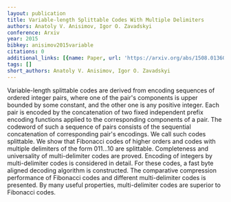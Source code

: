 ```yaml
---
layout: publication
title: Variable-length Splittable Codes With Multiple Delimiters
authors: Anatoly V. Anisimov, Igor O. Zavadskyi
conference: Arxiv
year: 2015
bibkey: anisimov2015variable
citations: 0
additional_links: [{name: Paper, url: 'https://arxiv.org/abs/1508.01360'}]
tags: []
short_authors: Anatoly V. Anisimov, Igor O. Zavadskyi
---
```

Variable-length splittable codes are derived from encoding sequences of
ordered integer pairs, where one of the pair's components is upper bounded by
some constant, and the other one is any positive integer. Each pair is encoded
by the concatenation of two fixed independent prefix encoding functions applied
to the corresponding components of a pair. The codeword of such a sequence of
pairs consists of the sequential concatenation of corresponding pair's
encodings. We call such codes splittable. We show that Fibonacci codes of
higher orders and codes with multiple delimiters of the form 011...10 are
splittable. Completeness and universality of multi-delimiter codes are proved.
Encoding of integers by multi-delimiter codes is considered in detail. For
these codes, a fast byte aligned decoding algorithm is constructed. The
comparative compression performance of Fibonacci codes and different
multi-delimiter codes is presented. By many useful properties, multi-delimiter
codes are superior to Fibonacci codes.